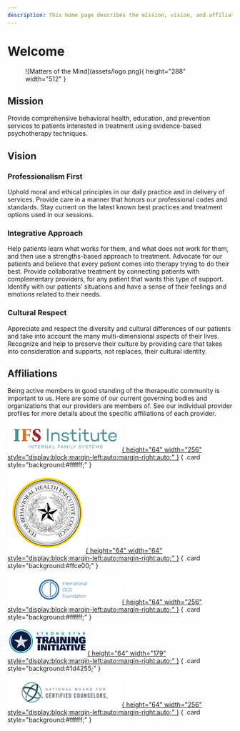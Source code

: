 ```yaml
---
description: This home page describes the mission, vision, and affiliations of Matters of the Mind Therapy, PLLC.
---
```


# Welcome

<figure markdown>
![Matters of the Mind](assets/logo.png){ height="288" width="512" }
  <figcaption></figcaption>
</figure>

## Mission

Provide comprehensive behavioral health, education, and prevention services to patients interested in treatment using evidence-based psychotherapy techniques.

## Vision

### Professionalism First

Uphold moral and ethical principles in our daily practice and in delivery of services. Provide care in a manner that honors our professional codes and standards. Stay current on the latest known best practices and treatment options used in our sessions.

### Integrative Approach

Help patients learn what works for them, and what does not work for them, and then use a strengths-based approach to treatment.
Advocate for our patients and believe that every patient comes into therapy trying to do their best.
Provide collaborative treatment by connecting patients with complementary providers, for any patient that wants this type of support.
Identify with our patients’ situations and have a sense of their feelings and emotions related to their needs.

### Cultural Respect

Appreciate and respect the diversity and cultural differences of our patients and take into account the many multi-dimensional aspects of their lives. Recognize and help to preserve their culture by providing care that takes into consideration and supports, not replaces, their cultural identity.

## Affiliations

Being active members in good standing of the therapeutic community is important to us. Here are some of our current governing bodies and organizations that our providers are members of. See our individual provider profiles for more details about the specific affiliations of each provider.

<div class="grid" markdown>

[![IFS Institute](assets/ifs-institute.png){ height="64" width="256" style="display:block;margin-left:auto;margin-right:auto;" }](https://ifs-institute.com/)
{ .card style="background:#ffffff;" }

[![Texas Behavioral Health Executive Council](assets/txbhec.png){ height="64" width="64" style="display:block;margin-left:auto;margin-right:auto;" }](https://www.bhec.texas.gov/texas-state-board-of-examiners-of-professional-counselors/index.html)
{ .card style="background:#ffce00;" }

[![International OCD Foundation](assets/ocd-foundation.png){ height="64" width="256" style="display:block;margin-left:auto;margin-right:auto;" }](https://iocdf.org)
{ .card style="background:#ffffff;" }

[![Strong Star Training Initiative](assets/strong-star.png){ height="64" width="179" style="display:block;margin-left:auto;margin-right:auto;" }](https://strongstartraining.org/)
{ .card style="background:#1d4255;" }

[![National Board for Certified Counselors](assets/nbcc.png){ height="64" width="256" style="display:block;margin-left:auto;margin-right:auto;" }](https://nbcc.org/)
{ .card style="background:#ffffff;" }

</div>
